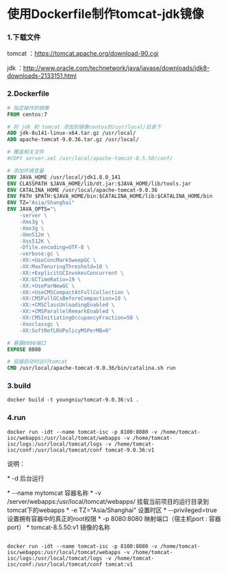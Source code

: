 # 使用Dockerfile制作tomcat-jdk镜像

### 1.下载文件

tomcat ：https://tomcat.apache.org/download-90.cgi

jdk ：http://www.oracle.com/technetwork/java/javase/downloads/jdk8-downloads-2133151.html



### 2.Dockerfile

```dockerfile
# 指定操作的镜像
FROM centos:7

# 将 jdk 和 tomcat 添加到镜像centos的/usr/local/目录下
ADD jdk-8u141-linux-x64.tar.gz /usr/local/
ADD apache-tomcat-9.0.36.tar.gz /usr/local/

# 覆盖相关文件
#COPY server.xml /usr/local/apache-tomcat-8.5.50/conf/

# 添加环境变量
ENV JAVA_HOME /usr/local/jdk1.8.0_141
ENV CLASSPATH $JAVA_HOME/lib/dt.jar:$JAVA_HOME/lib/tools.jar
ENV CATALINA_HOME /usr/local/apache-tomcat-9.0.36
ENV PATH $PATH:$JAVA_HOME/bin:$CATALINA_HOME/lib:$CATALINA_HOME/bin
ENV TZ="Asia/Shanghai"
ENV JAVA_OPTS="\
    -server \
    -Xms3g \
    -Xmx3g \
    -Xmn512m \
    -Xss512K \
    -Dfile.encoding=UTF-8 \
    -verbose:gc \
    -XX:+UseConcMarkSweepGC \
    -XX:MaxTenuringThreshold=10 \
    -XX:+ExplicitGCInvokesConcurrent \
    -XX:GCTimeRatio=19 \
    -XX:+UseParNewGC \
    -XX:+UseCMSCompactAtFullCollection \
    -XX:CMSFullGCsBeforeCompaction=10 \
    -XX:+CMSClassUnloadingEnabled \
    -XX:+CMSParallelRemarkEnabled \
    -XX:CMSInitiatingOccupancyFraction=50 \
    -Xnoclassgc \
    -XX:SoftRefLRUPolicyMSPerMB=0"

# 暴露8080端口
EXPOSE 8080

# 容器启动时运行tomcat
CMD /usr/local/apache-tomcat-9.0.36/bin/catalina.sh run
```

### 3.build

```dockerfile
docker build -t youngniu/tomcat-9.0.36:v1 .
```

### 4.run

```
docker run -idt --name tomcat-isc -p 8100:8080 -v /home/tomcat-isc/webapps:/usr/local/tomcat/webapps -v /home/tomcat-isc/logs:/usr/local/tomcat/logs -v /home/tomcat-isc/conf:/usr/local/tomcat/conf tomcat-9.0.36:v1
```





说明：

\* -d 后台运行

\* --name mytomcat 容器名称
\* -v /server/webapps:/usr/local/tomcat/webapps/ 挂载当前项目的运行目录到tomcat下的webapps
\* -e TZ="Asia/Shanghai" 设置时区
\* --privileged=true 设置拥有容器中的真正的root权限
\* -p 8080:8080 映射端口（宿主机port : 容器port）
\* tomcat-8.5.50:v1 镜像的名称





```

docker run -idt --name tomcat-isc -p 8100:8080 -v /home/tomcat-isc/webapps:/usr/local/tomcat/webapps -v /home/tomcat-isc/logs:/usr/local/tomcat/logs -v /home/tomcat-isc/conf:/usr/local/tomcat/conf tomcat:v1

```

